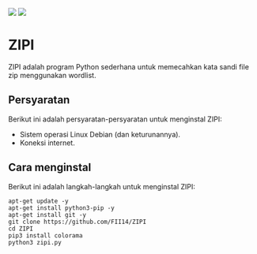 ![](https://img.shields.io/badge/Dibuat%20menggunakan%20-Python3%20-blue)
![](https://img.shields.io/badge/Pemeliharaan%20-Iya%20-lightgreen)

# ZIPI

ZIPI adalah program Python sederhana untuk memecahkan kata sandi file zip menggunakan wordlist.

## Persyaratan

Berikut ini adalah persyaratan-persyaratan untuk menginstal ZIPI:

- Sistem operasi Linux Debian (dan keturunannya).
- Koneksi internet.

## Cara menginstal

Berikut ini adalah langkah-langkah untuk menginstal ZIPI:

```
apt-get update -y
apt-get install python3-pip -y
apt-get install git -y
git clone https://github.com/FII14/ZIPI
cd ZIPI
pip3 install colorama
python3 zipi.py
```
